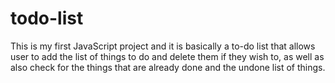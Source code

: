# todo-list
This is my first JavaScript project and it is basically a to-do list that allows user to add the list of things to do and delete them if they wish to, as well as also check for the things that are already done and the undone list of things.
